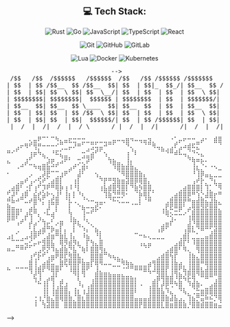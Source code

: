 <!-- ![Typing SVG](http://readme-typing-svg.herokuapp.com/?font=JetBrains+Mono&pause=1000&color=FFFFFF&random=false&width=435&lines=Haiiiii+I'm+0xataru.) -->

<div align="center">

## 💻 Tech Stack:
![Rust](https://img.shields.io/badge/rust-%23C75600.svg?style=for-the-badge&logo=rust&logoColor=white)
![Go](https://img.shields.io/badge/go-%237EE5F2.svg?style=for-the-badge&logo=go&logoColor=white)
![JavaScript](https://img.shields.io/badge/javascript-%23323330.svg?style=for-the-badge&logo=javascript&logoColor=%23F7DF1E) 
![TypeScript](https://img.shields.io/badge/typescript-%23007ACC.svg?style=for-the-badge&logo=typescript&logoColor=white) 
![React](https://img.shields.io/badge/react-%2320232a.svg?style=for-the-badge&logo=react&logoColor=%2361DAFB) 
<!-- ![Redux](https://img.shields.io/badge/redux-%23764abc.svg?style=for-the-badge&logo=redux&logoColor=%white) -->
![Git](https://img.shields.io/badge/git-%23F05033.svg?style=for-the-badge&logo=git&logoColor=white) 
![GitHub](https://img.shields.io/badge/github-%23121011.svg?style=for-the-badge&logo=github&logoColor=white) 
![GitLab](https://img.shields.io/badge/gitlab-%23181717.svg?style=for-the-badge&logo=gitlab&logoColor=white)
<!-- ![Python](https://img.shields.io/badge/python-3670A0?style=for-the-badge&logo=python&logoColor=ffdd54)  -->
![Lua](https://img.shields.io/badge/lua-%232C2D72.svg?style=for-the-badge&logo=lua&logoColor=white)
![Docker](https://img.shields.io/badge/docker-%230db7ed.svg?style=for-the-badge&logo=docker&logoColor=white)
![Kubernetes](https://img.shields.io/badge/kubernetes-%23326ce5.svg?style=for-the-badge&logo=kubernetes&logoColor=white)
<!-- ![Java](https://img.shields.io/badge/java-%23ED8B00.svg?style=for-the-badge&logo=openjdk&logoColor=white) -->
<!-- ![C++](https://img.shields.io/badge/c++-%2300599C.svg?style=for-the-badge&logo=cplusplus&logoColor=white)  -->

</div>

<div align="center">

 <pre> -->
 /$$   /$$  /$$$$$$   /$$$$$$  /$$   /$$ /$$$$$$ /$$$$$$$   /$$$$$$ 
| $$  | $$ /$$__  $$ /$$__  $$| $$  | $$|_  $$_/| $$__  $$ /$$__  $$
| $$  | $$| $$  \ $$| $$  \__/| $$  | $$  | $$  | $$  \ $$| $$  \ $$
| $$$$$$$$| $$$$$$$$|  $$$$$$ | $$$$$$$$  | $$  | $$$$$$$/| $$$$$$$$
| $$__  $$| $$__  $$ \____  $$| $$__  $$  | $$  | $$__  $$| $$__  $$
| $$  | $$| $$  | $$ /$$  \ $$| $$  | $$  | $$  | $$  \ $$| $$  | $$
| $$  | $$| $$  | $$|  $$$$$$/| $$  | $$ /$$$$$$| $$  | $$| $$  | $$
 |__/  |__/|__/  |__/ \______/ |__/  |__/|______/|__/  |__/|__/  |__/ 
</pre>
<!-- </div> -->

<!-- <div align="center"> -->

<pre>
⠀⠀⠀⠀⠀⢄⣤⠟⠉⠁⠉⠳⣄⣤⣖⣒⠒⣒⣀⣀⣀⣀⣀⣀⣤⠤⢤⣶⠲⠤⢤⣤⣲⡀⠀⠀⠀⠐⢁⡤⠖⠒⠒⣀⡴⠂⠀⣾⣿⣿
⠀⠀⣠⠖⠻⠋⢻⡛⠒⠒⠒⠊⢉⣀⡤⠜⠛⠁⢀⣩⢥⣤⠚⠉⠁⠀⠀⠙⢄⠀⠀⠈⠉⠻⢤⣄⢀⣠⠏⣠⠴⣾⠯⣍⠀⠀⠀⠀⠈⠉
⠛⠊⠁⠀⠀⢰⡶⠳⣄⠀⠘⠯⣅⣀⠀⠀⠀⢒⣉⣴⠋⠁⢢⠀⠀⠀⠀⢰⠈⠇⠀⠀⠀⠀⠀⠉⠙⠛⠾⠧⢤⡈⠙⠢⣄⠀⠀⠀⠀⠀
⣄⠀⠀⠀⣰⠋⠀⠀⠈⣱⡶⢀⣨⠟⠃⠀⢒⡉⡽⠋⠀⠀⠀⢳⣦⣀⠀⢸⡄⠀⠀⠀⠀⠀⠀⠀⠀⠀⠀⠀⠀⠙⢷⠶⡦⠄⠀⠀⠀⠚
⠀⠀⠠⠚⠁⠉⠳⢶⣿⣷⠚⠋⠀⠀⣠⠞⢁⣾⠆⠀⠀⠀⠀⠀⠹⣿⣷⣾⣷⣄⠀⠀⠀⠀⠀⠀⠀⠀⠀⠀⠀⠀⢸⣆⡈⠂⠐⠢⣀⠚
⠂⠀⠀⠀⠀⡠⠀⢀⡼⣟⠉⢉⣰⠟⠁⠀⣼⠃⠀⠀⢢⡀⠀⠀⠀⠈⠻⣿⣿⣿⣷⡄⠀⠀⠀⠀⠀⠀⠀⠀⠀⠀⠘⢸⡿⣤⣄⣀⣀⡭
⠀⠀⢀⣤⠞⢠⠔⢫⠞⢁⣴⣿⡇⠀⠀⢰⡇⠀⠀⠀⠀⠙⡟⠛⣻⣷⣶⣽⣿⡿⢿⣿⡄⠀⠀⠀⠀⠀⠀⠀⠀⠀⢠⠞⡗⡀⠙⣆⣀⠠
⢀⣴⣿⠃⢐⡏⢰⠋⡹⠟⠛⢿⡷⢰⠸⠘⡇⠀⠀⠀⠀⢰⣧⣾⣿⣻⣿⡇⠙⣷⡳⣿⣿⡀⠀⠀⠀⠀⠀⢀⣴⣿⣿⣿⡇⢹⡁⠈⠻⣦
⢋⡼⠃⣰⡿⠀⣮⡞⣵⠗⢢⣸⠃⢸⡆⡇⠘⢆⠀⠀⠀⠀⢹⣷⣙⣛⡻⠂⠀⠈⡷⢿⣇⠁⠀⠀⠀⢀⣴⣿⣿⡿⠛⢱⡑⣼⣿⡖⠛⠛
⡛⠷⠚⠉⠤⠞⣿⠙⡅⢰⣯⣿⠀⠈⡧⠠⡀⠈⠑⠒⢤⣤⠄⠈⠓⠢⠤⠤⢀⣀⡇⠈⠛⠀⠀⠀⣠⣿⣿⣿⡟⠛⣶⣾⣿⣦⣼⣷⣄⠀
⣿⣶⣤⡄⠀⣴⣧⠀⠀⡼⠀⡇⠀⠀⡇⠀⠈⢷⠒⣲⡯⠂⠀⠀⠀⠀⠀⠀⠀⠀⠀⠀⠀⠀⠀⢠⣏⠯⣛⡿⠁⡴⣻⣿⣽⣯⣿⣿⣄⣠
⣿⣿⡟⠀⡼⢳⠉⢆⠈⠓⢾⠀⠀⠀⢹⡀⠀⢸⠉⠁⠀⠀⠀⠀⠀⠀⠀⠀⠀⠀⠀⠀⠀⠀⠀⠈⠻⢕⠒⠒⠊⢠⣿⣿⣿⣿⣿⣿⣿⣿
⠋⠉⢠⠞⠁⡼⣠⠊⢳⡤⠃⡠⣶⠀⠘⡿⣆⠈⠣⡀⠀⠀⠀⠀⠀⠀⠀⠀⠀⠀⠀⠀⠀⠀⠀⢀⣤⡞⠁⠀⠀⣸⠹⣿⣿⣿⣿⣿⣿⣿
⠀⠀⢀⠀⠀⢃⣇⣠⣾⠛⡷⣤⡇⡄⠀⡇⠈⠱⡄⠈⣦⡀⠀⠀⠀⠀⠀⠀⠀⠀⠀⠀⠀⠀⢠⡿⠋⠀⠀⠀⢠⣿⣇⠙⠿⠛⢋⣽⣿⣿
⣠⡆⠁⢀⣠⢼⡿⠋⢁⣼⣶⠛⣷⣇⢸⡄⠀⠸⣦⠀⠘⡇⠀⠀⠀⠀⠀⠀⠀⠉⠒⠦⢄⣀⣀⣀⠀⠀⠀⢀⣾⡇⣀⣁⣀⣤⣾⣿⣿⣿
⠀⠉⣉⣉⢤⣊⡤⠖⣻⣿⣧⠀⢿⡻⣾⡻⣆⠀⡏⢳⣄⣿⠀⠀⠀⠀⠀⠀⠀⠀⢠⣄⣤⠀⠀⠀⠀⠀⣠⣾⡏⠃⠸⣿⣿⣿⣿⣿⣿⣿
⠶⠤⠉⠛⠋⠁⢀⣠⢟⡝⠹⣦⣾⣷⡙⣧⠈⢷⠇⣿⣿⢻⣆⠀⠀⠀⠀⠀⠀⠀⠀⠈⠁⠀⠀⠀⣠⣾⣿⠃⠻⢄⠀⢻⣿⣿⣿⣿⣿⣿
⠀⠀⠀⠀⠀⢰⢋⡗⠋⢠⣶⠟⡿⣏⣻⣿⣧⡀⠀⣿⣿⣿⠉⠳⢦⣄⡀⠀⠀⠀⠀⠀⠀⠀⣠⣾⣿⢳⡏⠀⠀⢸⣷⣄⣿⣿⣿⣿⣿⣿
⠀⠀⠀⠀⠀⣿⢸⢀⣴⣿⣥⣀⣿⢯⢿⣿⡟⣷⣶⡏⢿⠻⠤⠤⣀⣉⠻⢷⣦⣀⣀⣀⣴⢻⣿⣿⣿⢸⣷⣴⡀⢸⣿⣿⠛⢿⣿⣿⣿⣿
⠓⠀⠉⠉⠉⢻⢸⣿⠏⠙⢿⡿⠃⠀⠸⣿⡇⣿⠋⠀⣸⣄⣀⡀⠀⠀⠈⠉⠉⠛⠛⠿⢧⠼⣿⣿⡏⢸⣿⡋⢷⣼⣿⣿⣧⣾⣿⣿⣿⣿
⠀⠀⠀⠀⠀⠀⢯⢸⠀⣠⣾⠃⢀⠀⠀⠈⡇⠘⠀⢀⣿⣿⣿⣿⣿⣿⣷⣶⣦⡄⠀⠀⠀⢀⣾⢿⣷⣾⠸⡿⢮⡯⢿⠈⠛⠿⠛⢉⣿⣿
⠀⠀⠀⠀⠀⠀⠈⠓⢸⡇⢸⢀⣟⣰⠀⠀⠸⡄⢀⣼⣿⣿⣿⣿⣿⣿⣿⣿⣿⡇⠠⠀⢀⣿⡇⡼⡿⢛⠳⣿⠀⠹⣾⣷⠄⠀⣠⣾⣿⣿
⠀⠀⠀⠀⠀⠀⠀⠀⢸⡇⢸⣾⣿⣿⡄⢸⡆⢰⣸⣿⣿⣿⣿⣿⣿⣿⣿⣿⣿⠇⠀⠀⢸⣿⣿⣧⠹⣄⠀⠙⢧⡀⢈⣓⣶⣿⣿⣿⣿⣿
⠀⠀⠀⠀⠀⠀⢐⢰⡘⣷⣌⣿⢿⣿⣷⡈⣿⣆⣿⣿⣿⣿⣿⣿⣿⣿⣿⣿⣿⣤⣤⣤⣼⣿⣿⣿⣷⣼⣧⣠⡀⢹⣦⡛⣭⠷⠮⡙⢿⣿
⠀⠀⠀⠀⠀⠀⠸⠀⢳⣽⣿⣿⠀⣿⣿⣿⣿⣿⣿⣿⣿⣿⣿⣿⣿⣿⣿⣿⣿⣿⡟⣿⣿⣿⣿⣇⣿⣶⣿⣿⣷⡘⣿⣿⣾⣿⣿⣶⣬⣿ 
</pre>
</div> -->


<!-- <p align="center"> -->
<!--   <img src="https://raw.githubusercontent.com/alicalimli/alicalimli/main/tech.gif"/> -->
<!-- </p> -->

<!-- GitHub stats -->
<!-- <p align="center">
  <a href="https://github.com/0xataru">
    <img src="https://github-readme-stats.vercel.app/api?username=0xataru&show_icons=true&theme=graywhite&bg_color=000000&text_color=ffffff&icon_color=ffffff&title_color=ffffff&border_color=ffffff" alt="ataru's GitHub stats">
  </a>
</p> -->



<!-- <p align="center">
  <img src="https://github-readme-activity-graph.vercel.app/graph?username=0xataru&theme=xcode&bg_color=000000&color=ffffff&line=ffffff&point=ffffff&area=true&hide_border=true" alt="Contribution Graph"> -->
</p>
